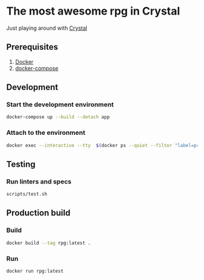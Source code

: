 # The most awesome rpg in Crystal
Just playing around with [Crystal](https://crystal-lang.org/)

## Prerequisites
1. [Docker](https://www.docker.com/)
1. [docker-compose](https://docs.docker.com/compose/)

## Development
### Start the development environment
```sh
docker-compose up --build --detach app
```
### Attach to the environment
```sh
docker exec --interactive --tty  $(docker ps --quiet --filter "label=prutya.rpg-crystal.service=app") zsh
```

## Testing
### Run linters and specs
```sh
scripts/test.sh
```

## Production build
### Build
```sh
docker build --tag rpg:latest .
```

### Run
```sh
docker run rpg:latest
```
